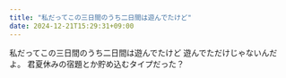 ```yaml
---
title: "私だってこの三日間のうち二日間は遊んでたけど"
date: 2024-12-21T15:29:31+09:00
---
```

私だってこの三日間のうち二日間は遊んでたけど
遊んでただけじゃないんだよ。
君夏休みの宿題とか貯め込むタイプだった？
